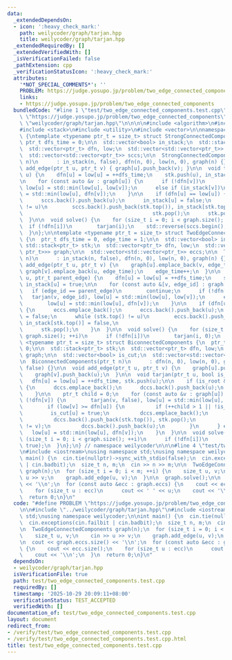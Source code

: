 ```yaml
---
data:
  _extendedDependsOn:
  - icon: ':heavy_check_mark:'
    path: weilycoder/graph/tarjan.hpp
    title: weilycoder/graph/tarjan.hpp
  _extendedRequiredBy: []
  _extendedVerifiedWith: []
  _isVerificationFailed: false
  _pathExtension: cpp
  _verificationStatusIcon: ':heavy_check_mark:'
  attributes:
    '*NOT_SPECIAL_COMMENTS*': ''
    PROBLEM: https://judge.yosupo.jp/problem/two_edge_connected_components
    links:
    - https://judge.yosupo.jp/problem/two_edge_connected_components
  bundledCode: "#line 1 \"test/two_edge_connected_components.test.cpp\"\n#define PROBLEM\
    \ \"https://judge.yosupo.jp/problem/two_edge_connected_components\"\n\n#line 1\
    \ \"weilycoder/graph/tarjan.hpp\"\n\n\n\n#include <algorithm>\n#include <cstddef>\n\
    #include <stack>\n#include <utility>\n#include <vector>\n\nnamespace weilycoder\
    \ {\ntemplate <typename ptr_t = size_t> struct StrongConnectedComponents {\n \
    \ ptr_t dfs_time = 0;\n\n  std::vector<bool> in_stack;\n  std::stack<ptr_t> stk;\n\
    \  std::vector<ptr_t> dfn, low;\n  std::vector<std::vector<ptr_t>> graph;\n\n\
    \  std::vector<std::vector<ptr_t>> sccs;\n\n  StrongConnectedComponents(ptr_t\
    \ n)\n      : in_stack(n, false), dfn(n, 0), low(n, 0), graph(n) {}\n\n  void\
    \ add_edge(ptr_t u, ptr_t v) { graph[u].push_back(v); }\n\n  void tarjan(ptr_t\
    \ u) {\n    dfn[u] = low[u] = ++dfs_time;\n    stk.push(u), in_stack[u] = true;\n\
    \n    for (const auto &v : graph[u]) {\n      if (!dfn[v])\n        tarjan(v),\
    \ low[u] = std::min(low[u], low[v]);\n      else if (in_stack[v])\n        low[u]\
    \ = std::min(low[u], dfn[v]);\n    }\n\n    if (dfn[u] == low[u]) {\n      sccs.emplace_back();\n\
    \      sccs.back().push_back(u);\n      in_stack[u] = false;\n      while (stk.top()\
    \ != u)\n        sccs.back().push_back(stk.top()), in_stack[stk.top()] = false,\n\
    \                                          stk.pop();\n      stk.pop();\n    }\n\
    \  }\n\n  void solve() {\n    for (size_t i = 0; i < graph.size(); ++i)\n    \
    \  if (!dfn[i])\n        tarjan(i);\n    std::reverse(sccs.begin(), sccs.end());\n\
    \  }\n};\n\ntemplate <typename ptr_t = size_t> struct TwoEdgeConnectedComponents\
    \ {\n  ptr_t dfs_time = 0, edge_time = 1;\n\n  std::vector<bool> in_stack;\n \
    \ std::stack<ptr_t> stk;\n  std::vector<ptr_t> dfn, low;\n  std::vector<std::vector<std::pair<ptr_t,\
    \ ptr_t>>> graph;\n\n  std::vector<std::vector<ptr_t>> eccs;\n\n  TwoEdgeConnectedComponents(ptr_t\
    \ n)\n      : in_stack(n, false), dfn(n, 0), low(n, 0), graph(n) {}\n\n  void\
    \ add_edge(ptr_t u, ptr_t v) {\n    graph[u].emplace_back(v, edge_time);\n   \
    \ graph[v].emplace_back(u, edge_time);\n    edge_time++;\n  }\n\n  void tarjan(ptr_t\
    \ u, ptr_t parent_edge) {\n    dfn[u] = low[u] = ++dfs_time;\n    stk.push(u),\
    \ in_stack[u] = true;\n\n    for (const auto &[v, edge_id] : graph[u]) {\n   \
    \   if (edge_id == parent_edge)\n        continue;\n      if (!dfn[v])\n     \
    \   tarjan(v, edge_id), low[u] = std::min(low[u], low[v]);\n      else if (in_stack[v])\n\
    \        low[u] = std::min(low[u], dfn[v]);\n    }\n\n    if (dfn[u] == low[u])\
    \ {\n      eccs.emplace_back();\n      eccs.back().push_back(u);\n      in_stack[u]\
    \ = false;\n      while (stk.top() != u)\n        eccs.back().push_back(stk.top()),\
    \ in_stack[stk.top()] = false,\n                                          stk.pop();\n\
    \      stk.pop();\n    }\n  }\n\n  void solve() {\n    for (size_t i = 0; i <\
    \ graph.size(); ++i)\n      if (!dfn[i])\n        tarjan(i, 0);\n  }\n};\n\ntemplate\
    \ <typename ptr_t = size_t> struct BiconnectedComponents {\n  ptr_t dfs_time =\
    \ 0;\n\n  std::stack<ptr_t> stk;\n  std::vector<ptr_t> dfn, low;\n  std::vector<std::vector<ptr_t>>\
    \ graph;\n\n  std::vector<bool> is_cut;\n  std::vector<std::vector<ptr_t>> dccs;\n\
    \n  BiconnectedComponents(ptr_t n)\n      : dfn(n, 0), low(n, 0), graph(n), is_cut(n,\
    \ false) {}\n\n  void add_edge(ptr_t u, ptr_t v) {\n    graph[u].push_back(v);\n\
    \    graph[v].push_back(u);\n  }\n\n  void tarjan(ptr_t u, bool is_root) {\n \
    \   dfn[u] = low[u] = ++dfs_time, stk.push(u);\n\n    if (is_root && graph[u].empty())\
    \ {\n      dccs.emplace_back();\n      dccs.back().push_back(u);\n      return;\n\
    \    }\n\n    ptr_t child = 0;\n    for (const auto &v : graph[u]) {\n      if\
    \ (!dfn[v]) {\n        tarjan(v, false), low[u] = std::min(low[u], low[v]);\n\
    \        if (low[v] >= dfn[u]) {\n          if (++child > 1 || !is_root)\n   \
    \         is_cut[u] = true;\n          dccs.emplace_back();\n          do\n  \
    \          dccs.back().push_back(stk.top()), stk.pop();\n          while (dccs.back().back()\
    \ != v);\n          dccs.back().push_back(u);\n        }\n      } else\n     \
    \   low[u] = std::min(low[u], dfn[v]);\n    }\n  }\n\n  void solve() {\n    for\
    \ (size_t i = 0; i < graph.size(); ++i)\n      if (!dfn[i])\n        tarjan(i,\
    \ true);\n  }\n};\n} // namespace weilycoder\n\n\n#line 4 \"test/two_edge_connected_components.test.cpp\"\
    \n#include <iostream>\nusing namespace std;\nusing namespace weilycoder;\n\nint\
    \ main() {\n  cin.tie(nullptr)->sync_with_stdio(false);\n  cin.exceptions(cin.failbit\
    \ | cin.badbit);\n  size_t n, m;\n  cin >> n >> m;\n\n  TwoEdgeConnectedComponents\
    \ graph(n);\n  for (size_t i = 0; i < m; ++i) {\n    size_t u, v;\n    cin >>\
    \ u >> v;\n    graph.add_edge(u, v);\n  }\n\n  graph.solve();\n\n  cout << graph.eccs.size()\
    \ << '\\n';\n  for (const auto &ecc : graph.eccs) {\n    cout << ecc.size();\n\
    \    for (size_t u : ecc)\n      cout << ' ' << u;\n    cout << '\\n';\n  }\n\
    \  return 0;\n}\n"
  code: "#define PROBLEM \"https://judge.yosupo.jp/problem/two_edge_connected_components\"\
    \n\n#include \"../weilycoder/graph/tarjan.hpp\"\n#include <iostream>\nusing namespace\
    \ std;\nusing namespace weilycoder;\n\nint main() {\n  cin.tie(nullptr)->sync_with_stdio(false);\n\
    \  cin.exceptions(cin.failbit | cin.badbit);\n  size_t n, m;\n  cin >> n >> m;\n\
    \n  TwoEdgeConnectedComponents graph(n);\n  for (size_t i = 0; i < m; ++i) {\n\
    \    size_t u, v;\n    cin >> u >> v;\n    graph.add_edge(u, v);\n  }\n\n  graph.solve();\n\
    \n  cout << graph.eccs.size() << '\\n';\n  for (const auto &ecc : graph.eccs)\
    \ {\n    cout << ecc.size();\n    for (size_t u : ecc)\n      cout << ' ' << u;\n\
    \    cout << '\\n';\n  }\n  return 0;\n}\n"
  dependsOn:
  - weilycoder/graph/tarjan.hpp
  isVerificationFile: true
  path: test/two_edge_connected_components.test.cpp
  requiredBy: []
  timestamp: '2025-10-29 20:09:11+08:00'
  verificationStatus: TEST_ACCEPTED
  verifiedWith: []
documentation_of: test/two_edge_connected_components.test.cpp
layout: document
redirect_from:
- /verify/test/two_edge_connected_components.test.cpp
- /verify/test/two_edge_connected_components.test.cpp.html
title: test/two_edge_connected_components.test.cpp
---
```

